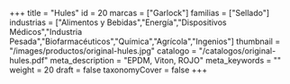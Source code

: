 +++
title = "Hules"
id = 20
marcas = ["Garlock"]
familias = ["Sellado"]
industrias = ["Alimentos y Bebidas","Energía","Dispositivos Médicos","Industria Pesada","Biofarmacéuticos","Química","Agrícola","Ingenios"]
thumbnail = "/images/productos/original-hules.jpg"
catalogo = "/catalogos/original-hules.pdf"
meta_description = "EPDM, Viton, ROJO"
meta_keywords = ""
weight = 20
draft = false
taxonomyCover = false
+++
